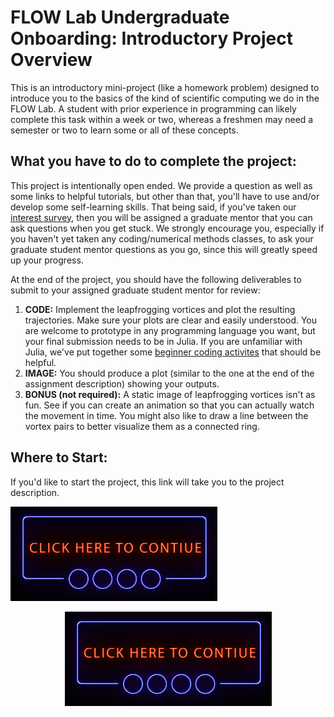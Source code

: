 # FLOW Lab Undergraduate Onboarding: Introductory Project Overview

This is an introductory mini-project (like a homework problem) designed to introduce you to the basics of the kind of scientific computing we do in the FLOW Lab.  A student with prior experience in programming can likely complete this task within a week or two, whereas a freshmen may need a semester or two to learn some or all of these concepts.

## What you have to do to complete the project:

This project is intentionally open ended.  We provide a question as well as some links to helpful tutorials, but other than that, you'll have to use and/or develop some self-learning skills.
That being said, if you've taken our [interest survey](https://forms.gle/Aw1JA9dRKWNbuyDR8), then you will be assigned a graduate mentor that you can ask questions when you get stuck.
We strongly encourage you, especially if you haven't yet taken any coding/numerical methods classes, to ask your graduate student mentor questions as you go, since this will greatly speed up your progress.

At the end of the project, you should have the following deliverables to submit to your assigned graduate student mentor for review:

1. **CODE:** Implement the leapfrogging vortices and plot the resulting trajectories. Make sure your plots are clear and easily understood.  You are welcome to prototype in any programming language you want, but your final submission needs to be in Julia. If you are unfamiliar with Julia, we've put together some [beginner coding activites](JuliaCodingActivities/julia.md) that should be helpful.
2. **IMAGE:** You should produce a plot (similar to the one at the end of the assignment description) showing your outputs.
4. **BONUS (not required):** A static image of leapfrogging vortices isn't as fun.  See if you can create an animation so that you can actually watch the movement in time.  You might also like to draw a line between the vortex pairs to better visualize them as a connected ring.

## Where to Start:

If you'd like to start the project, this link will take you to the project description.

[![project](click_here.gif)](leapfrog/leapfrog.pdf)


<p align="center" href="https://github.com/byuflowlab/undergrad-onboarding/blob/master/leapfrog/leapfrog.pdf">
  <img src="https://github.com/byuflowlab/undergrad-onboarding/blob/choptheintro/click_here.gif" alt="project"/>
</p>
